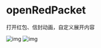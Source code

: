 # openRedPacket
打开红包、信封动画，自定义展开内容

![img](https://github.com/may1112/openRedPacket/blob/master/SVID_20200205_153445_1.gif)
![img](https://github.com/may1112/openRedPacket/blob/master/SVID_20200205_152750_2.gif)
